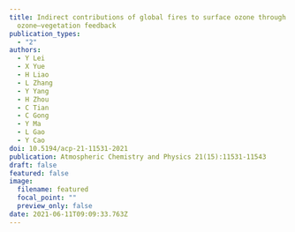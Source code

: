 ```yaml
---
title: Indirect contributions of global fires to surface ozone through
  ozone–vegetation feedback
publication_types:
  - "2"
authors:
  - Y Lei
  - X Yue
  - H Liao
  - L Zhang
  - Y Yang
  - H Zhou
  - C Tian
  - C Gong
  - Y Ma
  - L Gao
  - Y Cao
doi: 10.5194/acp-21-11531-2021
publication: Atmospheric Chemistry and Physics 21(15):11531-11543
draft: false
featured: false
image:
  filename: featured
  focal_point: ""
  preview_only: false
date: 2021-06-11T09:09:33.763Z
---
```

